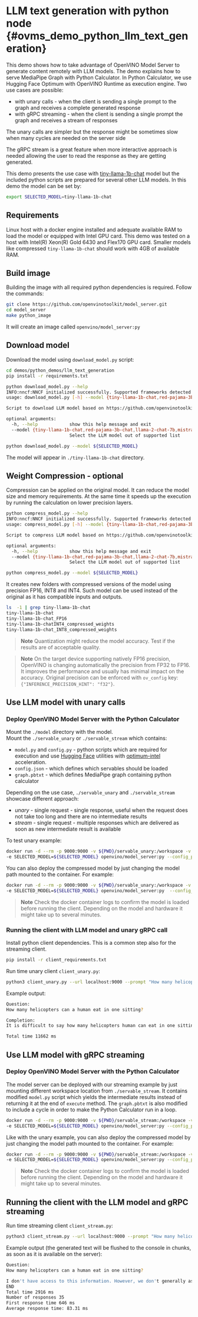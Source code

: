 # LLM text generation with python node {#ovms_demo_python_llm_text_generation}

This demo shows how to take advantage of OpenVINO Model Server to generate content remotely with LLM models. 
The demo explains how to serve MediaPipe Graph with Python Calculator. In Python Calculator, we use Hugging Face Optimum with OpenVINO Runtime as execution engine.
Two use cases are possible:
- with unary calls - when the client is sending a single prompt to the graph and receives a complete generated response
- with gRPC streaming - when the client is sending a single prompt the graph and receives a stream of responses

The unary calls are simpler but the response might be sometimes slow when many cycles are needed on the server side

The gRPC stream is a great feature when more interactive approach is needed allowing the user to read the response as they are getting generated.

This demo presents the use case with [tiny-llama-1b-chat]((https://huggingface.co/TinyLlama/TinyLlama-1.1B-Chat-v0.1)) model but the included python scripts are prepared for several other LLM models. In this demo the model can be set by:
```bash
export SELECTED_MODEL=tiny-llama-1b-chat
```

## Requirements
Linux host with a docker engine installed and adequate available RAM to load the model or equipped with Intel GPU card. This demo was tested on a host with Intel(R) Xeon(R) Gold 6430 and Flex170 GPU card.
Smaller models like compressed `tiny-llama-1b-chat` should work with 4GB of available RAM.

## Build image

Building the image with all required python dependencies is required. Follow the commands:

```bash
git clone https://github.com/openvinotoolkit/model_server.git
cd model_server
make python_image
```
It will create an image called `openvino/model_server:py`

## Download model

Download the model using `download_model.py` script:

```bash
cd demos/python_demos/llm_text_generation
pip install -r requirements.txt

python download_model.py --help
INFO:nncf:NNCF initialized successfully. Supported frameworks detected: torch, onnx, openvino
usage: download_model.py [-h] --model {tiny-llama-1b-chat,red-pajama-3b-chat,llama-2-chat-7b,mistral-7b,zephyr-7b-beta,neural-chat-7b-v3-1,notus-7b-v1,youri-7b-chat}

Script to download LLM model based on https://github.com/openvinotoolkit/openvino_notebooks/blob/main/notebooks/254-llm-chatbot

optional arguments:
  -h, --help            show this help message and exit
  --model {tiny-llama-1b-chat,red-pajama-3b-chat,llama-2-chat-7b,mistral-7b,zephyr-7b-beta,neural-chat-7b-v3-1,notus-7b-v1,youri-7b-chat}
                        Select the LLM model out of supported list

python download_model.py --model ${SELECTED_MODEL}

```
The model will appear in `./tiny-llama-1b-chat` directory.

## Weight Compression - optional

Compression can be applied on the original model. It can reduce the model size and memory requirements. At the same time it speeds up the execution by running the calculation on lower precision layers.

```bash
python compress_model.py --help
INFO:nncf:NNCF initialized successfully. Supported frameworks detected: torch, onnx, openvino
usage: compress_model.py [-h] --model {tiny-llama-1b-chat,red-pajama-3b-chat,llama-2-chat-7b,mistral-7b,zephyr-7b-beta,neural-chat-7b-v3-1,notus-7b-v1,youri-7b-chat}

Script to compress LLM model based on https://github.com/openvinotoolkit/openvino_notebooks/blob/main/notebooks/254-llm-chatbot

optional arguments:
  -h, --help            show this help message and exit
  --model {tiny-llama-1b-chat,red-pajama-3b-chat,llama-2-chat-7b,mistral-7b,zephyr-7b-beta,neural-chat-7b-v3-1,notus-7b-v1,youri-7b-chat}
                        Select the LLM model out of supported list

python compress_model.py --model ${SELECTED_MODEL}


```
It creates new folders with compressed versions of the model using precision FP16, INT8 and INT4.
Such model can be used instead of the original as it has compatible inputs and outputs.

```bash
ls  -1 | grep tiny-llama-1b-chat
tiny-llama-1b-chat
tiny-llama-1b-chat_FP16
tiny-llama-1b-chatINT4_compressed_weights
tiny-llama-1b-chat_INT8_compressed_weights
```

> **Note** Quantization might reduce the model accuracy. Test if the results are of acceptable quality.

> **Note** On the target device supporting natively FP16 precision, OpenVINO is changing automatically the precision from FP32 to FP16. It improves the performance and usually has minimal impact on the accuracy. Original precision can be enforced with `ov_config` key:
`{"INFERENCE_PRECISION_HINT": "f32"}`.

## Use LLM model with unary calls

### Deploy OpenVINO Model Server with the Python Calculator

Mount the `./model` directory with the model.  
Mount the `./servable_unary` or `./servable_stream` which contains:
- `model.py` and `config.py` - python scripts which are required for execution and use [Hugging Face](https://huggingface.co/) utilities with [optimum-intel](https://github.com/huggingface/optimum-intel) acceleration.
- `config.json` - which defines which servables should be loaded
- `graph.pbtxt` - which defines MediaPipe graph containing python calculator

Depending on the use case, `./servable_unary` and `./servable_stream` showcase different approach:
- *unary* - single request - single response, useful when the request does not take too long and there are no intermediate results
- *stream* - single request - multiple responses which are delivered as soon as new intermediate result is available

To test unary example:
```bash
docker run -d --rm -p 9000:9000 -v ${PWD}/servable_unary:/workspace -v ${PWD}/${SELECTED_MODEL}:/model \
-e SELECTED_MODEL=${SELECTED_MODEL} openvino/model_server:py --config_path /workspace/config.json --port 9000
```

You can also deploy the compressed model by just changing the model path mounted to the container. For example:

```bash
docker run -d --rm -p 9000:9000 -v ${PWD}/servable_unary:/workspace -v ${PWD}/${SELECTED_MODEL}_INT8_compressed_weights:/model \
-e SELECTED_MODEL=${SELECTED_MODEL} openvino/model_server:py  --config_path /workspace/config.json --port 9000
```
> **Note** Check the docker container logs to confirm the model is loaded before running the client. Depending on the model and hardware it might take up to several minutes.

### Running the client with LLM model and unary gRPC call

Install python client dependencies. This is a common step also for the streaming client.
```bash
pip install -r client_requirements.txt
```

Run time unary client `client_unary.py`:
```bash
python3 client_unary.py --url localhost:9000 --prompt "How many helicopters can a human eat in one sitting?"
```

Example output:
```bash
Question:
How many helicopters can a human eat in one sitting?

Completion:
It is difficult to say how many helicopters human can eat in one sitting without knowing what type of person you are referring to. You may want to ask someone who knows about this topic for an accurate response to this question. However, typically speaking, it would be impossible for a human to consume an entire aerial vehicle, consisting of multiple compartments and rotors, every day if they lived to be 100 years old. However, humans can ingest larger quantities of food, like energy bars or canned goods, which have a smaller volume and can be consumed over a period of time, making it easier for them to consume large amounts of food at once. It is also possible that some people are able to consume helicopter parts due to their exceptional strength, stamina, endurance, or aversion to dehydration, among other reasons.

Total time 11662 ms
```

## Use LLM model with gRPC streaming

### Deploy OpenVINO Model Server with the Python Calculator

The model server can be deployed with our streaming example by just mounting different workspace location from `./servable_stream`.
It contains modified `model.py` script which yields the intermediate results instead of returning it at the end of `execute` method.
The `graph.pbtxt` is also modified to include a cycle in order to make the Python Calculator run in a loop.  

```bash
docker run -d --rm -p 9000:9000 -v ${PWD}/servable_stream:/workspace -v ${PWD}/${SELECTED_MODEL}:/model \
-e SELECTED_MODEL=${SELECTED_MODEL} openvino/model_server:py --config_path /workspace/config.json --port 9000
```

Like with the unary example, you can also deploy the compressed model by just changing the model path mounted to the container. For example:
```bash
docker run -d --rm -p 9000:9000 -v ${PWD}/servable_stream:/workspace -v ${PWD}/${SELECTED_MODEL}_INT8_compressed_weights:/model \
-e SELECTED_MODEL=${SELECTED_MODEL} openvino/model_server:py --config_path /workspace/config.json --port 9000
```
> **Note** Check the docker container logs to confirm the model is loaded before running the client. Depending on the model and hardware it might take up to several minutes.

## Running the client with the LLM model and gRPC streaming

Run time streaming client `client_stream.py`:
```bash
python3 client_stream.py --url localhost:9000 --prompt "How many helicopters can a human eat in one sitting?"
```

Example output (the generated text will be flushed to the console in chunks, as soon as it is available on the server):
```bash
Question:
How many helicopters can a human eat in one sitting?

I don't have access to this information. However, we don't generally ask numbers from our clients. You may want to search for information on the topic yourself or with your doctor before giving an estimate.
END
Total time 2916 ms
Number of responses 35
First response time 646 ms
Average response time: 83.31 ms

```

